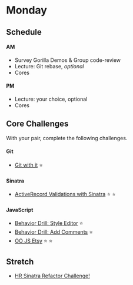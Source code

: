 # Monday

## Schedule

#### AM
- Survey Gorilla Demos & Group code-review
- Lecture: Git rebase, *optional*
- Cores

#### PM
- Lecture: your choice, optional
- Cores

## Core Challenges
With your pair, complete the following challenges.

#### Git
- [Git with it](../../../../git-with-it-challenge) :star:

#### Sinatra
- [ActiveRecord Validations with
Sinatra](../../../../ph2-p5-active-record-and-sinatra-propagating-validations-challenge)
:star: :star:

#### JavaScript
- [Behavior Drill: Style
Editor](../../../../behavior-drill-style-editor-challenge) :star:
- [Behavior Drill: Add
Comments](../../../../behavior-drill-add-comments-challenge) :star:
- [OO JS Etsy](../../../../oo-js-etsy-challenge) :star: :star:


## Stretch
- [HR Sinatra Refactor Challenge!](../../../../hr-sinatra-refactor-challenge)



